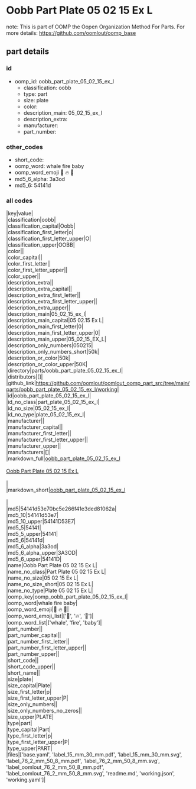 # Oobb Part Plate 05 02 15 Ex L  

note: This is part of OOMP the Oopen Organization Method For Parts. For more details: https://github.com/oomlout/oomp_base

##  part details





### id
* oomp_id: oobb_part_plate_05_02_15_ex_l
  * classification: oobb
  * type: part
  * size: plate
  * color: 
  * description_main: 05_02_15_ex_l
  * description_extra: 
  * manufacturer: 
  * part_number: 

### other_codes
* short_code: 
* oomp_word: whale fire baby
* oomp_word_emoji :whale: :fire: :baby:
* md5_6_alpha: 3a3od
* md5_6: 54141d

### all codes 
|key|value|  
|classification|oobb|  
|classification_capital|Oobb|  
|classification_first_letter|o|  
|classification_first_letter_upper|O|  
|classification_upper|OOBB|  
|color||  
|color_capital||  
|color_first_letter||  
|color_first_letter_upper||  
|color_upper||  
|description_extra||  
|description_extra_capital||  
|description_extra_first_letter||  
|description_extra_first_letter_upper||  
|description_extra_upper||  
|description_main|05_02_15_ex_l|  
|description_main_capital|05 02.15 Ex L|  
|description_main_first_letter|0|  
|description_main_first_letter_upper|0|  
|description_main_upper|05_02_15_EX_L|  
|description_only_numbers|050215|  
|description_only_numbers_short|50k|  
|description_or_color|50k|  
|description_or_color_upper|50K|  
|directory|parts/oobb_part_plate_05_02_15_ex_l|  
|distributors|[]|  
|github_link|https://github.com/oomlout/oomlout_oomp_part_src/tree/main/parts/oobb_part_plate_05_02_15_ex_l/working|  
|id|oobb_part_plate_05_02_15_ex_l|  
|id_no_class|part_plate_05_02_15_ex_l|  
|id_no_size|05_02_15_ex_l|  
|id_no_type|plate_05_02_15_ex_l|  
|manufacturer||  
|manufacturer_capital||  
|manufacturer_first_letter||  
|manufacturer_first_letter_upper||  
|manufacturer_upper||  
|manufacturers|[]|  
|markdown_full|[oobb_part_plate_05_02_15_ex_l](https://github.com/oomlout/oomlout_oomp_part_src/tree/main/parts/oobb_part_plate_05_02_15_ex_l/working)<br>[](https://github.com/oomlout/oomlout_oomp_part_src/tree/main/parts/oobb_part_plate_05_02_15_ex_l/working)<br>[Oobb Part Plate 05 02 15 Ex L](https://github.com/oomlout/oomlout_oomp_part_src/tree/main/parts/oobb_part_plate_05_02_15_ex_l/working)<br><br>|  
|markdown_short|[oobb_part_plate_05_02_15_ex_l](https://github.com/oomlout/oomlout_oomp_part_src/tree/main/parts/oobb_part_plate_05_02_15_ex_l/working)<br><br>|  
|md5|54141d53e70bc5e266f41e3ded81062a|  
|md5_10|54141d53e7|  
|md5_10_upper|54141D53E7|  
|md5_5|54141|  
|md5_5_upper|54141|  
|md5_6|54141d|  
|md5_6_alpha|3a3od|  
|md5_6_alpha_upper|3A3OD|  
|md5_6_upper|54141D|  
|name|Oobb Part Plate 05 02 15 Ex L|  
|name_no_class|Part Plate 05 02 15 Ex L|  
|name_no_size|05 02 15 Ex L|  
|name_no_size_short|05 02 15 Ex L|  
|name_no_type|Plate 05 02 15 Ex L|  
|oomp_key|oomp_oobb_part_plate_05_02_15_ex_l|  
|oomp_word|whale fire baby|  
|oomp_word_emoji|:whale: :fire: :baby:|  
|oomp_word_emoji_list|[':whale:', ':fire:', ':baby:']|  
|oomp_word_list|['whale', 'fire', 'baby']|  
|part_number||  
|part_number_capital||  
|part_number_first_letter||  
|part_number_first_letter_upper||  
|part_number_upper||  
|short_code||  
|short_code_upper||  
|short_name||  
|size|plate|  
|size_capital|Plate|  
|size_first_letter|p|  
|size_first_letter_upper|P|  
|size_only_numbers||  
|size_only_numbers_no_zeros||  
|size_upper|PLATE|  
|type|part|  
|type_capital|Part|  
|type_first_letter|p|  
|type_first_letter_upper|P|  
|type_upper|PART|  
|files|['base.yaml', 'label_15_mm_30_mm.pdf', 'label_15_mm_30_mm.svg', 'label_76_2_mm_50_8_mm.pdf', 'label_76_2_mm_50_8_mm.svg', 'label_oomlout_76_2_mm_50_8_mm.pdf', 'label_oomlout_76_2_mm_50_8_mm.svg', 'readme.md', 'working.json', 'working.yaml']|  
